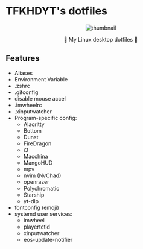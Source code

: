 # TFKHDYT's dotfiles

<div align=center>
  <img src='https://user-images.githubusercontent.com/47195537/181524542-59a3d2a7-e229-4a25-a444-c44bb350cf8f.png' alt='thumbnail' />
</div>

<p align=center>🐧 My Linux desktop dotfiles 🐧</p>

## Features

- Aliases
- Environment Variable
- .zshrc
- .gitconfig
- disable mouse accel
- .imwheelrc
- .xinputwatcher
- Program-specific config:
  - Alacritty
  - Bottom
  - Dunst
  - FireDragon
  - i3
  - Macchina
  - MangoHUD
  - mpv
  - nvim (NvChad)
  - openrazer
  - Polychromatic
  - Starship
  - yt-dlp
- fontconfig (emoji)
- systemd user services:
  - imwheel
  - playertctld
  - xinputwatcher
  - eos-update-notifier
